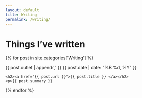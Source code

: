 ```yaml
---
layout: default
title: Writing
permalink: /writing/
---
```


<h1 class="post-title">Things I’ve written</h1>

<section>
  {% for post in site.categories['Writing'] %}
    <p class="post-meta">{{ post.outlet | append:',' }} {{ post.date | date: "%B %d, %Y" }}</p>

    <h2><a href="{{ post.url }}">{{ post.title }} </a></h2>
    <p>{{ post.summary }}
  {% endfor %}
